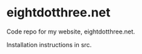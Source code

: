 # eightdotthree.net
Code repo for my website, eightdotthree.net.

Installation instructions in src.
